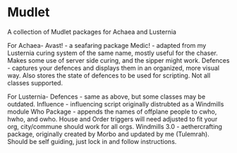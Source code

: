 # Mudlet
A collection of Mudlet packages for Achaea and Lusternia

For Achaea-
Avast! - a seafaring package
Medic! - adapted from my Lusternia curing system of the same name, mostly useful for the chaser. Makes some use of server side curing, and the sipper might work.
Defences - captures your defences and displays them in an organized, more visual way. Also stores the state of defences to be used for scripting. Not all classes supported.

For Lusternia-
Defences - same as above, but some classes may be outdated.
Influence - influencing script originally distrubted as a Windmills module
Who Package - appends the names of offplane people to cwho, hwho, and owho. House and Order triggers will need adjusted to fit your org, city/commune should work for all orgs.
Windmills 3.0 - aethercrafting package, originally created by Morbo and updated by me (Tulemrah). Should be self guiding, just lock in and follow instructions.

